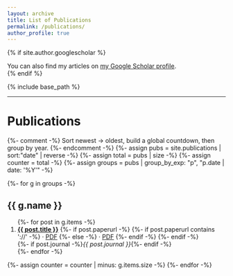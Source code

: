 ```yaml
---
layout: archive
title: List of Publications
permalink: /publications/
author_profile: true
---
```


{% if site.author.googlescholar %}
  <div class="wordwrap">You can also find my articles on <a href="{{site.author.googlescholar}}">my Google Scholar profile</a>.</div>
{% endif %}

{% include base_path %}

*****
<h1>Publications</h1>

{%- comment -%}
Sort newest → oldest, build a global countdown, then group by year.
{%- endcomment -%}
{%- assign pubs = site.publications | sort:"date" | reverse -%}
{%- assign total = pubs | size -%}
{%- assign counter = total -%}
{%- assign groups = pubs | group_by_exp: "p", "p.date | date: '%Y'" -%}

{%- for g in groups -%}
  <h2>{{ g.name }}</h2>
  <ol reversed start="{{ counter }}">
    {%- for post in g.items -%}
      <li>
        <!-- Link to the publication page (safe for GitHub Pages baseurl) -->
        <a href="{{ post.url | relative_url }}"><strong>{{ post.title }}</strong></a>
        {%- if post.paperurl -%}
          {%- if post.paperurl contains '://' -%}
            · <a href="{{ post.paperurl }}" target="_blank" rel="noopener">PDF</a>
          {%- else -%}
            · <a href="{{ post.paperurl | relative_url }}">PDF</a>
          {%- endif -%}
        {%- endif -%}
        <br>
        {%- if post.journal -%}<em>{{ post.journal }}</em>{%- endif -%}
      </li>
    {%- endfor -%}
  </ol>
  {%- assign counter = counter | minus: g.items.size -%}
{%- endfor -%}

